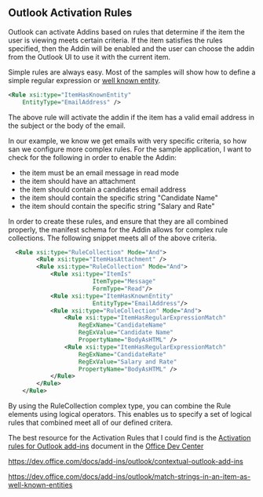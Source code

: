 ## Outlook Activation Rules
Outlook can activate Addins based on rules that determine if the item the user is viewing meets certain criteria. If the item satisfies the rules specified,
then the Addin will be enabled and the user can choose the addin from the Outlook UI to use it with the current item. 

Simple rules are always easy.  Most of the samples will show how to define a simple regular expression or [well known entity](). 
```xml
<Rule xsi:type="ItemHasKnownEntity" 
    EntityType="EmailAddress" />

```
The above rule will activate the addin if the item has a valid email address in the subject or the body of the email. 

In our example, we know we get emails with very specific criteria, so how san we configure more complex rules. For the sample application, I want to check for the following in order to enable the Addin:
- the item must be an email message in read mode
- the item should have an attachment 
- the item should contain a candidates email address
- the item should contain the specific string "Candidate Name"
- the item should contain the specific string "Salary and Rate"

In order to create these rules, and ensure that they are all combined properly, the manifest schema for the Addin allows for complex rule collections. The  following snippet meets all of the above criteria.  

```xml
  <Rule xsi:type="RuleCollection" Mode="And">
        <Rule xsi:type="ItemHasAttachment" />
        <Rule xsi:type="RuleCollection" Mode="And">
            <Rule xsi:type="ItemIs"
                        ItemType="Message"
                        FormType="Read"/>
            <Rule xsi:type="ItemHasKnownEntity"
                        EntityType="EmailAddress"/>
            <Rule xsi:type="RuleCollection" Mode="And">
                <Rule xsi:type="ItemHasRegularExpressionMatch" 
                    RegExName="CandidateName" 
                    RegExValue="Candidate Name" 
                    PropertyName="BodyAsHTML" />
                <Rule xsi:type="ItemHasRegularExpressionMatch" 
                    RegExName="CandidateRate" 
                    RegExValue="Salary and Rate" 
                    PropertyName="BodyAsHTML" />
            </Rule>
        </Rule>
    </Rule>

```
By using the RuleCollection complex type, you can combine the Rule elements using logical operators.  This enables us to specify a set of logical rules that combined meet all of our defined critera.  

The best resource for the Activation Rules that I could find is the [Activation rules for Outlook add-ins](http://dev.office.com/docs/add-ins/outlook/manifests/activation-rules) document in the [Office Dev Center](http://dev.office.com/)

https://dev.office.com/docs/add-ins/outlook/contextual-outlook-add-ins


https://dev.office.com/docs/add-ins/outlook/match-strings-in-an-item-as-well-known-entities
